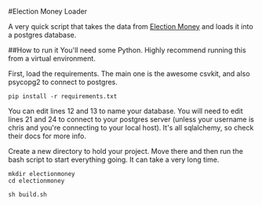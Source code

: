 #Election Money Loader

A very quick script that takes the data from [Election Money](http://electionmoney.org/) and loads it into a postgres database.

##How to run it
You'll need some Python. Highly recommend running this from a virtual environment.

First, load the requirements. The main one is the awesome csvkit, and also psycopg2 to connect to postgres.

```
pip install -r requirements.txt
```

You can edit lines 12 and 13 to name your database. You will need to edit lines 21 and 24 to connect to your postgres server (unless your username is chris and you're connecting to your local host). It's all sqlalchemy, so check their docs for more info.

Create a new directory to hold your project. Move there and then run the bash script to start everything going. It can take a very long time.

```
mkdir electionmoney
cd electionmoney

sh build.sh
```